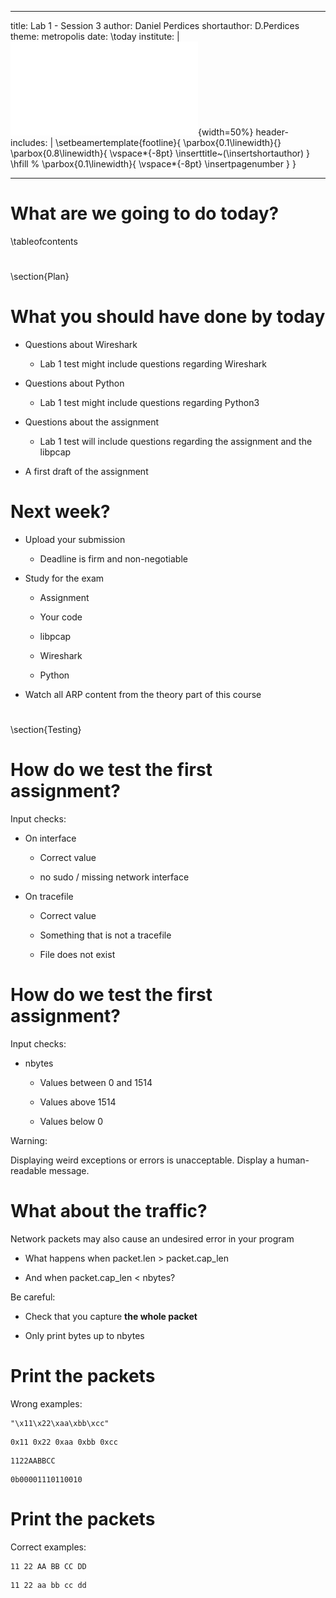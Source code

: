 
---
title: Lab 1 - Session 3
author: Daniel Perdices
shortauthor: D.Perdices
theme: metropolis
date: \today
institute: |
 ![](resources/marcaUAM.pdf){width=50%}
header-includes: |
    \setbeamertemplate{footline}{
        \parbox{0.1\linewidth}{}
        \parbox{0.8\linewidth}{
            \vspace*{-8pt} \inserttitle~(\insertshortauthor)
        }
        \hfill %
        \parbox{0.1\linewidth}{
            \vspace*{-8pt} \insertpagenumber
        }
    }

---

# What are we going to do today?
\tableofcontents

#
\section{Plan}

# What you should have done by today

- Questions about Wireshark

    - Lab 1 test might include questions regarding Wireshark

- Questions about Python

    - Lab 1 test might include questions regarding Python3

- Questions about the assignment

    - Lab 1 test will include questions regarding the assignment and the libpcap

- A first draft of the assignment

# Next week?

- Upload your submission

    - Deadline is firm and non-negotiable

- Study for the exam

    - Assignment

    - Your code

    - libpcap

    - Wireshark

    - Python

- Watch all ARP content from the theory part of this course

#
\section{Testing}

# How do we test the first assignment?

Input checks:


- On interface

    - Correct value

    - no sudo / missing network interface

- On tracefile

    - Correct value

    - Something that is not a tracefile

    - File does not exist

# How do we test the first assignment?

Input checks:

- nbytes
    - Values between 0 and 1514

    - Values above 1514

    - Values below 0


Warning:

Displaying weird exceptions or errors is unacceptable. Display a human-readable message.

# What about the traffic?

Network packets may also cause an undesired error in your program

- What happens when packet.len > packet.cap_len

- And when packet.cap_len < nbytes?


Be careful:

- Check that you capture **the whole packet**

- Only print bytes up to nbytes

# Print the packets

Wrong examples:

```
"\x11\x22\xaa\xbb\xcc"
```
```
0x11 0x22 0xaa 0xbb 0xcc
```
```
1122AABBCC
```
```
0b00001110110010
```
# Print the packets

Correct examples:

```
11 22 AA BB CC DD
```

```
11 22 aa bb cc dd
```

